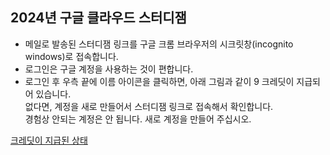 ## 2024년 구글 클라우드 스터디잼  
- 메일로 발송된 스터디잼 링크를 구글 크롬 브라우저의 시크릿창(incognito windows)로 접속합니다.  
- 로그인은 구글 계정을 사용하는 것이 편합니다.  
- 로그인 후 우측 끝에 이름 아이콘을 클릭하면, 아래 그림과 같이 9 크레딧이 지급되어 있습니다.  
없다면, 계정을 새로 만들어서 스터디잼 링크로 접속해서 확인합니다.  
경험상 안되는 계정은 안 됩니다. 새로 계정을 만들어 주십시오.  
  
[크레딧이 지급된 상태](크레딧.jpg)
